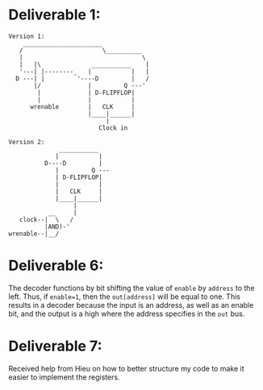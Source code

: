 Deliverable 1:
===
  


```
Version 1:
    ______________________
   /                      \__________
   |                                 \
   |   |\              ___________    |
   '---| |--------_   |           |   |
  D ---| |         '----D         |   /
       |/             |         Q ---'
        |             | D-FLIPFLOP|
        |             |           |
      wrenable        |   CLK     |
                      |____|______|
                           |
                         Clock in

Version 2:
              ___________   
             |           |
          D----D         |  
             |         Q ---
             | D-FLIPFLOP|
             |           |
             |   CLK     |
             |____|______|
                  |
           __     |
   clock--|  \   /
          |AND)-'
wrenable--|__/

```    

Deliverable 6:
===

The decoder functions by bit shifting the value of `enable` by `address` to the left. Thus, if `enable=1`, then the `out[address]` will be equal to one. This results in a decoder because the input is an address, as well as an enable bit, and the output is a high where the address specifies in the `out` bus.

Deliverable 7:
===

Received help from Hieu on how to better structure my code to make it easier to implement the registers.
